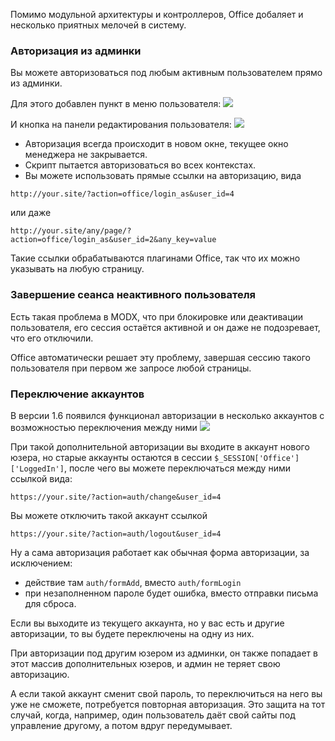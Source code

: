Помимо модульной архитектуры и контроллеров, Office добаляет и несколько приятных мелочей в систему.

### Авторизация из админки
Вы можете авторизоваться под любым активным пользователем прямо из админки.

Для этого добавлен пункт в меню пользователя:
[![](https://file.modx.pro/files/4/e/4/4e46cdfd6032d8d234bd6fed1520e934s.jpg)](https://file.modx.pro/files/4/e/4/4e46cdfd6032d8d234bd6fed1520e934.png)

И кнопка на панели редактирования пользователя:
[![](https://file.modx.pro/files/f/8/0/f802f7abeab90a1a6bf8faec7f8d4e88s.jpg)](https://file.modx.pro/files/f/8/0/f802f7abeab90a1a6bf8faec7f8d4e88.png)


- Авторизация всегда происходит в новом окне, текущее окно менеджера не закрывается.
- Скрипт пытается авторизоваться во всех контекстах.
- Вы можете использовать прямые ссылки на авторизацию, вида
```
http://your.site/?action=office/login_as&user_id=4
```
или даже
```
http://your.site/any/page/?action=office/login_as&user_id=2&any_key=value
```
Такие ссылки обрабатываются плагинами Office, так что их можно указывать на любую страницу.

### Завершение сеанса неактивного пользователя
Есть такая проблема в MODX, что при блокировке или деактивации пользователя, его сессия остаётся активной и он даже не подозревает, что его отключили.

Office автоматически решает эту проблему, завершая сессию такого пользователя при первом же запросе любой страницы.

### Переключение аккаунтов
В версии 1.6 появился функционал авторизации в несколько аккаунтов с возможностью переключения между ними
[![](https://file.modx.pro/files/1/e/a/1eab19e934b92ddb79008c8ce5b23427s.jpg)](https://file.modx.pro/files/1/e/a/1eab19e934b92ddb79008c8ce5b23427.png)

При такой дополнительной авторизации вы входите в аккаунт нового юзера, но старые аккаунты остаются в сессии 
`$_SESSION['Office']['LoggedIn']`, после чего вы можете переключаться между ними ссылкой вида:
```
https://your.site/?action=auth/change&user_id=4
```

Вы можете отключить такой аккаунт ссылкой
```
https://your.site/?action=auth/logout&user_id=4
```

Ну а сама авторизация работает как обычная форма авторизации, за исключением:
* действие там `auth/formAdd`, вместо `auth/formLogin`
* при незаполненном пароле будет ошибка, вместо отправки письма для сброса.

Если вы выходите из текущего аккаунта, но у вас есть и другие авторизации, то вы будете переключены на одну из них.

При авторизации под другим юзером из админки, он также попадает в этот массив дополнительных юзеров, и админ не теряет свою авторизацию.

А если такой аккаунт сменит свой пароль, то переключиться на него вы уже не сможете, потребуется повторная авторизация.
Это защита на тот случай, когда, например, один пользователь даёт свой сайты под управление другому, а потом вдруг передумывает.